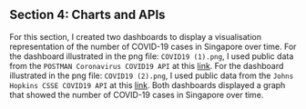 ## Section 4: Charts and APIs

For this section, I created two dashboards to display a visualisation representation of the number of COVID-19 cases in Singapore over time.
For the dashboard illustrated in the png file: `COVID19 (1).png`, I used public data from the `POSTMAN Coronavirus COVID19 API` at this [link](https://documenter.getpostman.com/view/10808728/SzS8rjbc#b07f97ba-24f4-4ebe-ad71-97fa35f3b683).
For the dashboard illustrated in the png file: `COVID19 (2).png`, I used public data from the `Johns Hopkins CSSE COVID19 API` at this [link](https://covid19api.com/).
Both dashboards displayed a graph that showed the number of COVID-19 cases in Singapore over time.

